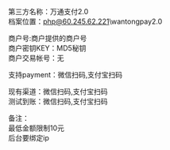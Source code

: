第三方名称：万通支付2.0  
档案位置：php@60.245.62.221\wantongpay2.0  
 
商户号:商户提供的商户号  
商户密钥KEY：MD5秘钥  
商户交易帐号：无  
 
支持payment：微信扫码,支付宝扫码  
  
现有渠道：微信扫码,支付宝扫码  
测试到账：微信扫码,支付宝扫码  
  
备注：  
最低金额限制10元  
后台要绑定ip  